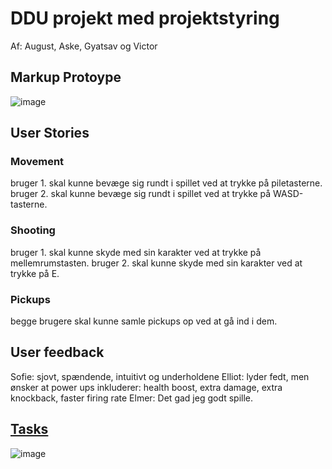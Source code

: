 # DDU projekt med projektstyring
Af: August, Aske, Gyatsav og Victor

## Markup Protoype
![image](https://github.com/user-attachments/assets/b3edfb54-a3f9-47a3-b304-bf3e54e9fdcd)

## User Stories
### Movement
bruger 1. skal kunne bevæge sig rundt i spillet ved at trykke på piletasterne.
bruger 2. skal kunne bevæge sig rundt i spillet ved at trykke på WASD-tasterne.
### Shooting
bruger 1. skal kunne skyde med sin karakter ved at trykke på mellemrumstasten.
bruger 2. skal kunne skyde med sin karakter ved at trykke på E.
### Pickups
begge brugere skal kunne samle pickups op ved at gå ind i dem.


## User feedback
Sofie: sjovt, spændende, intuitivt og underholdene
Elliot: lyder fedt, men ønsker at power ups inkluderer: health boost, extra damage, extra knockback, faster firing rate
Elmer: Det gad jeg godt spille.
## [Tasks](https://github.com/users/victorDigital/projects/2)
![image](https://github.com/user-attachments/assets/1a8e92be-74b6-4259-b9ae-ea06d7b5f60c)

